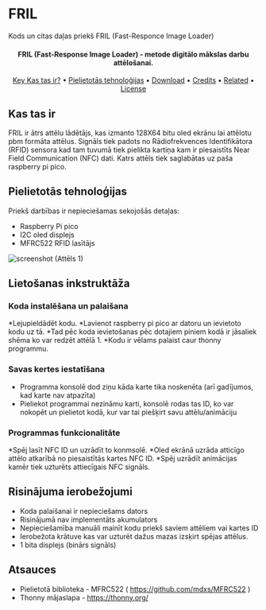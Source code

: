 # FRIL
Kods un citas daļas priekš FRIL (Fast-Responce Image Loader)

<h4 align="center">FRIL (Fast-Response Image Loader) - metode digitālo mākslas darbu attēlošanai.</h4>

<p align="center">
  <a href="#kas-tas-ir">Key Kas tas ir?</a> •
  <a href="#Pielietotās-tehnoloģijas">Pielietotās tehnoloģijas</a> •
  <a href="#download">Download</a> •
  <a href="#credits">Credits</a> •
  <a href="#related">Related</a> •
  <a href="#license">License</a>
</p>

## Kas tas ir
FRIL ir ātrs attēlu lādētājs, kas izmanto 128X64 bitu oled ekrānu lai attēlotu pbm formāta attēlus. Signāls tiek padots no Rādiofrekvences Identifikātora (RFID) sensora kad tam tuvumā tiek pielikta kartiņa kam ir piesaistīts Near Field Communication (NFC) dati. Katrs attēls tiek saglabātas uz paša raspberry pi pico.

## Pielietotās tehnoloģijas
Priekš darbības ir nepieciešamas sekojošās detaļas:
* Raspberry Pi pico
* I2C oled displejs
* MFRC522 RFID lasītājs

![screenshot](https://cdn.discordapp.com/attachments/835944990122573836/1233465100292198501/image.png?ex=663b0924&is=6639b7a4&hm=ee73f2001a1c7d2ce5663615d5ece159c108fadb1afe91fe27709f4ec3912d2a&)
(Attēls 1)

## Lietošanas inkstruktāža

### Koda instalēšana un palaišana

*Lejupieldādēt kodu.
*Lavienot raspberry pi pico ar datoru un ievietoto kodu uz tā. 
*Tad pēc koda ievietošanas pēc dotajiem piniem kodā ir jāsaliek shēma ko var redzēt attēlā 1.
*Kodu ir vēlams palaist caur thonny programmu.

### Savas kertes iestatīšana

* Programma konsolē dod ziņu kāda karte tika noskenēta (arī gadījumos, kad karte nav atpazīta)
* Pieliekot programmai nezināmu karti, konsolē rodas tas ID, ko var nokopēt un pielietot kodā, kur var tai piešķirt savu attēlu/animāciju

### Programmas funkcionalitāte

*Spēj lasīt NFC ID  un uzrādīt to konmsolē.
*Oled ekrānā uzrāda atticīgo attēlo atkarībā no piesaistītās kartes NFC ID.
*Spēj uzrādīt animācijas kamēr tiek uzturēts attiecīgais NFC signāls.

## Risinājuma ierobežojumi

* Koda palaišanai ir nepieciešams dators
* Risinājumā nav implementāts akumulators
* Nepieciešamība manuāli mainīt kodu priekš saviem attēliem vai kartes ID
* Ierobežota krātuve kas var uzturēt dažus mazas izsķirt spējas attēlus.
* 1 bita displejs (binārs signāls)
  
## Atsauces
* Pielietotā biblioteka - MFRC522 ( https://github.com/mdxs/MFRC522 )
* Thonny mājaslapa - https://thonny.org/
